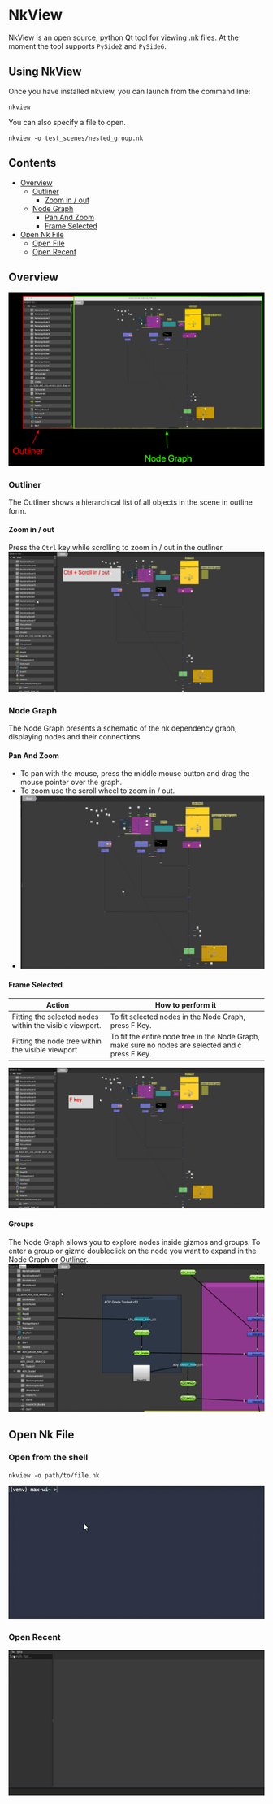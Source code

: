 NkView
=======

NkView is an open source, python Qt tool for viewing .nk files.
At the moment the tool supports `PySide2` and `PySide6`.

## Using NkView

Once you have installed nkview, you can launch from the command line:

```
nkview

```

You can also specify a file to open.

```
nkview -o test_scenes/nested_group.nk
```

## Contents
- [Overview](#overview)
  * [Outliner](#outliner)
    * [Zoom in / out](#zoom-in--out)
  * [Node Graph](#node-graph)
    * [Pan And Zoom](#pan-and-zoom)
    * [Frame Selected](#frame-selected)
- [Open Nk File](#open-nk-file)
  * [Open File](#open-from-the-shell)
  * [Open Recent](#open-recent)

## Overview
![](resources/overview.png)
### Outliner

The Outliner shows a hierarchical list of all objects in the scene in outline form. 
#### Zoom in / out
Press the `Ctrl` key while scrolling to zoom in / out in the outliner.
![](resources/outliner_zoom.gif)

### Node Graph
The Node Graph presents a schematic of the nk dependency graph, displaying nodes and their connections

#### Pan And Zoom
* To pan with the mouse, press the middle mouse button and drag the mouse pointer over the graph.
* To zoom use the scroll wheel to zoom in / out.
* ![](resources/pan_and_zoom.gif)

#### Frame Selected
| Action                                                  | How to perform it                                                                                 |
|---------------------------------------------------------|---------------------------------------------------------------------------------------------------|
| Fitting the selected nodes within the visible viewport. | To fit selected nodes in the Node Graph, press F Key.                                             |
| Fitting the node tree within the visible viewport       | To fit the entire node tree in the Node Graph, make sure no nodes are selected and c press F Key. |
![](resources/frame_selected.gif)

#### Groups
The Node Graph allows you to explore nodes inside gizmos and groups. To enter a group or gizmo doubleclick on the node you want to expand in the Node Graph or [Outliner](#outliner).
![](resources/enter_groups.gif)

## Open Nk File
### Open from the shell
```shell
nkview -o path/to/file.nk
```
![](resources/open_from_shell.gif)
### Open Recent
![](resources/open_recent.gif)
